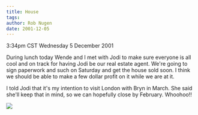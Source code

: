 ```yaml
---
title: House
tags: 
author: Rob Nugen
date: 2001-12-05
---
```


<title></title>
<p class=date>3:34pm CST Wednesday 5 December 2001</p>

<p>During lunch today Wende and I met with Jodi to make sure everyone
is all cool and on track for having Jodi be our real estate agent.
We're going to sign paperwork and such on Saturday and get the house
sold soon.  I think we should be able to make a few dollar profit on
it while we are at it.</p>

<p>I told Jodi that it's my intention to visit London with Bryn in
March.  She said she'll keep that in mind, so we can hopefully close
by February.  Whoohoo!!</p>

<p><img src='/images/rob/wL-ROB.gif'/></p>

